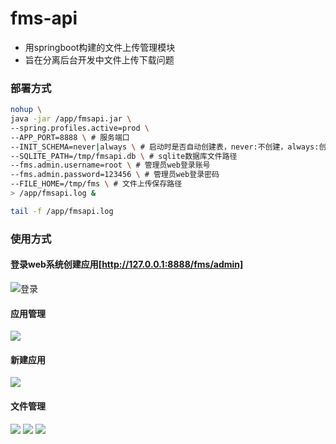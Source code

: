 # fms-api

- 用springboot构建的文件上传管理模块
- 旨在分离后台开发中文件上传下载问题


### 部署方式

``` bash
nohup \
java -jar /app/fmsapi.jar \
--spring.profiles.active=prod \
--APP_PORT=8888 \ # 服务端口
--INIT_SCHEMA=never|always \ # 启动时是否自动创建表，never:不创建，always:创建
--SQLITE_PATH=/tmp/fmsapi.db \ # sqlite数据库文件路径
--fms.admin.username=root \ # 管理员web登录账号
--fms.admin.password=123456 \ # 管理员web登录密码
--FILE_HOME=/tmp/fms \ # 文件上传保存路径
> /app/fmsapi.log &

tail -f /app/fmsapi.log
```

### 使用方式
#### 登录web系统创建应用[http://127.0.0.1:8888/fms/admin]
![登录](https://z3.ax1x.com/2021/10/30/5xLlVg.png)
#### 应用管理
![](https://z3.ax1x.com/2021/10/30/5xOJTe.png)
#### 新建应用
![](https://z3.ax1x.com/2021/10/30/5xONYd.png)
#### 文件管理
![](https://z3.ax1x.com/2021/10/30/5xOBOf.png)
![](https://z3.ax1x.com/2021/10/30/5xOwlt.png)
![](https://z3.ax1x.com/2021/10/30/5xO8eO.png)

